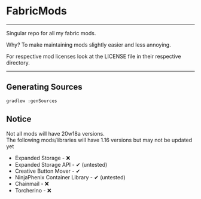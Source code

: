 <h1>FabricMods</h1>
<hr>
<p>Singular repo for all my fabric mods.</p>
<p>Why? To make maintaining mods slightly easier and less annoying.</p>
<p>For respective mod licenses look at the LICENSE file in their respective directory.</p>
<hr>
<h2>Generating Sources</h2>
<code>gradlew :genSources</code>
<h2>Notice</h2>
Not all mods will have 20w18a versions.
<br>The following mods/libraries will have 1.16 versions but may not be updated yet
<ul>
<li>Expanded Storage - ❌</li>
<li>Expanded Storage API - ✔ (untested)</li>
<li>Creative Button Mover - ✔</li>
<li>NinjaPhenix Container Library - ✔ (untested)</li>
<li>Chainmail - ❌</li>
<li>Torcherino - ❌</li>
</ul>